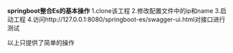 **springboot整合Es的基本操作**
1.clone该工程
2.修改配置文件中的ip和name
3.启动工程
4.访问http://127.0.0.1:8080/springboot-es/swagger-ui.html对接口进行测试

以上只提供了简单的操作